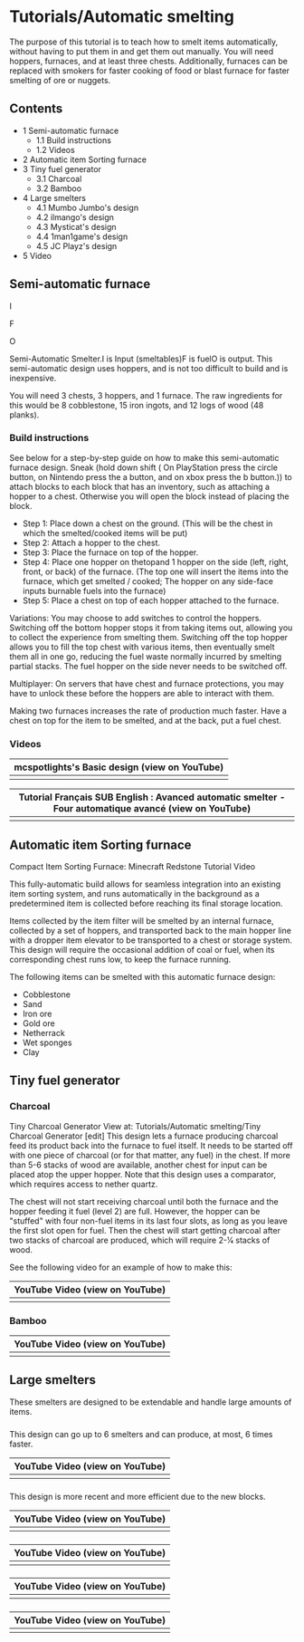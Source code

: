 # Tutorials/Automatic smelting
The purpose of this tutorial is to teach how to smelt items automatically, without having to put them in and get them out manually.
You will need hoppers, furnaces, and at least three chests. Additionally, furnaces can be replaced with smokers for faster cooking of food or blast furnace for faster smelting of ore or nuggets.

## Contents
- 1 Semi-automatic furnace
	- 1.1 Build instructions
	- 1.2 Videos
- 2 Automatic item Sorting furnace
- 3 Tiny fuel generator
	- 3.1 Charcoal
	- 3.2 Bamboo
- 4 Large smelters
	- 4.1 Mumbo Jumbo's design
	- 4.2 ilmango's design
	- 4.3 Mysticat's design
	- 4.4 1man1game's design
	- 4.5 JC Playz's design
- 5 Video

## Semi-automatic furnace





I




F

















O


Semi-Automatic Smelter.I is Input (smeltables)F is fuelO is output.
This semi-automatic design uses hoppers, and is not too difficult to build and is inexpensive.

You will need 3 chests, 3 hoppers, and 1 furnace. The raw ingredients for this would be 8 cobblestone, 15 iron ingots, and 12 logs of wood (48 planks).

### Build instructions
See below for a step-by-step guide on how to make this semi-automatic furnace design. Sneak (hold down shift ( On PlayStation press the circle button, on Nintendo press the a button, and on xbox press the b button.)) to attach blocks to each block that has an inventory, such as attaching a hopper to a chest. Otherwise you will open the block instead of placing the block. 

- Step 1: Place down a chest on the ground. (This will be the chest in which the smelted/cooked items will be put)
- Step 2: Attach a hopper to the chest.
- Step 3: Place the furnace on top of the hopper.
- Step 4: Place one hopper on thetopand 1 hopper on the side (left, right, front, or back) of the furnace. (The top one will insert the items into the furnace, which get smelted / cooked; The hopper on any side-face inputs burnable fuels into the furnace)
- Step 5: Place a chest on top of each hopper attached to the furnace.


Variations: You may choose to add switches to control the hoppers. Switching off the bottom hopper stops it from taking items out, allowing you to collect the experience from smelting them. Switching off the top hopper allows you to fill the top chest with various items, then eventually smelt them all in one go, reducing the fuel waste normally incurred by smelting partial stacks. The fuel hopper on the side never needs to be switched off.

Multiplayer: On servers that have chest and furnace protections, you may have to unlock these before the hoppers are able to interact with them.

Making two furnaces increases the rate of production much faster. Have a chest on top for the item to be smelted, and at the back, put a fuel chest.

### Videos
| mcspotlights's Basic design (view on YouTube) |
|-----------------------------------------------|
|                                               |

| Tutorial Français SUB English : Avanced automatic smelter - Four automatique avancé (view on YouTube) |
|-------------------------------------------------------------------------------------------------------|
|                                                                                                       |


## Automatic item Sorting furnace



Compact Item Sorting Furnace: Minecraft Redstone Tutorial Video

This fully-automatic build allows for seamless integration into an existing item sorting system, and runs automatically in the background as a predetermined item is collected before reaching its final storage location. 

Items collected by the item filter will be smelted by an internal furnace, collected by a set of hoppers, and transported back to the main hopper line with a dropper item elevator to be transported to a chest or storage system. This design will require the occasional addition of coal or fuel, when its corresponding chest runs low, to keep the furnace running.

The following items can be smelted with this automatic furnace design:

- Cobblestone
- Sand
- Iron ore
- Gold ore
- Netherrack
- Wet sponges
- Clay

## Tiny fuel generator
### Charcoal
Tiny Charcoal Generator View at: Tutorials/Automatic smelting/Tiny Charcoal Generator [edit]
This design lets a furnace producing charcoal feed its product back into the furnace to fuel itself. It needs to be started off with one piece of charcoal (or for that matter, any fuel) in the chest.  If more than 5-6 stacks of wood are available, another chest for input can be placed atop the upper hopper. Note that this design uses a comparator, which requires access to nether quartz.

The chest will not start receiving charcoal until both the furnace and the hopper feeding it fuel (level 2) are full. However, the hopper can be "stuffed" with four non-fuel items in its last four slots, as long as you leave the first slot open for fuel. Then the chest will start getting charcoal after two stacks of charcoal are produced, which will require 2-1⁄4 stacks of wood.  

See the following video for an example of how to make this:

| YouTube Video (view on YouTube) |
|---------------------------------|
|                                 |

### Bamboo
| YouTube Video (view on YouTube) |
|---------------------------------|
|                                 |

## Large smelters
These smelters are designed to be extendable and handle large amounts of items.

### 
This design can go up to 6 smelters and can produce, at most, 6 times faster. 

| YouTube Video (view on YouTube) |
|---------------------------------|
|                                 |

### 
This design is more recent and more efficient due to the new blocks.

| YouTube Video (view on YouTube) |
|---------------------------------|
|                                 |

### 
| YouTube Video (view on YouTube) |
|---------------------------------|
|                                 |

### 
| YouTube Video (view on YouTube) |
|---------------------------------|
|                                 |

### 
| YouTube Video (view on YouTube) |
|---------------------------------|
|                                 |




